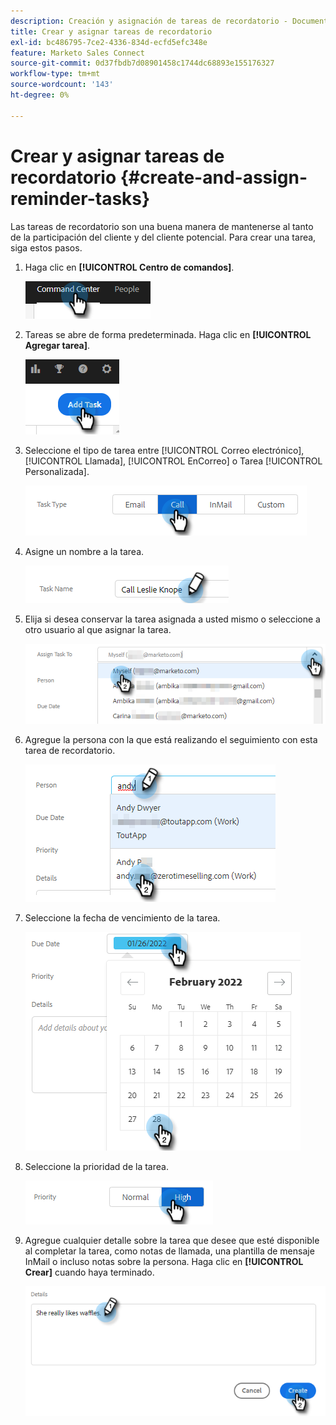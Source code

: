 ```yaml
---
description: Creación y asignación de tareas de recordatorio - Documentos de Marketo - Documentación del producto
title: Crear y asignar tareas de recordatorio
exl-id: bc486795-7ce2-4336-834d-ecfd5efc348e
feature: Marketo Sales Connect
source-git-commit: 0d37fbdb7d08901458c1744dc68893e155176327
workflow-type: tm+mt
source-wordcount: '143'
ht-degree: 0%

---
```


# Crear y asignar tareas de recordatorio {#create-and-assign-reminder-tasks}

Las tareas de recordatorio son una buena manera de mantenerse al tanto de la participación del cliente y del cliente potencial. Para crear una tarea, siga estos pasos.

1. Haga clic en **[!UICONTROL Centro de comandos]**.

   ![](assets/create-and-assign-reminder-tasks-1.png)

1. Tareas se abre de forma predeterminada. Haga clic en **[!UICONTROL Agregar tarea]**.

   ![](assets/create-and-assign-reminder-tasks-2.png)

1. Seleccione el tipo de tarea entre [!UICONTROL Correo electrónico], [!UICONTROL Llamada], [!UICONTROL EnCorreo] o Tarea [!UICONTROL Personalizada].

   ![](assets/create-and-assign-reminder-tasks-3.png)

1. Asigne un nombre a la tarea.

   ![](assets/create-and-assign-reminder-tasks-4.png)

1. Elija si desea conservar la tarea asignada a usted mismo o seleccione a otro usuario al que asignar la tarea.

   ![](assets/create-and-assign-reminder-tasks-5.png)

1. Agregue la persona con la que está realizando el seguimiento con esta tarea de recordatorio.

   ![](assets/create-and-assign-reminder-tasks-6.png)

1. Seleccione la fecha de vencimiento de la tarea.

   ![](assets/create-and-assign-reminder-tasks-7.png)

1. Seleccione la prioridad de la tarea.

   ![](assets/create-and-assign-reminder-tasks-8.png)

1. Agregue cualquier detalle sobre la tarea que desee que esté disponible al completar la tarea, como notas de llamada, una plantilla de mensaje InMail o incluso notas sobre la persona. Haga clic en **[!UICONTROL Crear]** cuando haya terminado.

   ![](assets/create-and-assign-reminder-tasks-9.png)
